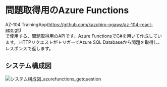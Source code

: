# 問題取得用のAzure Functions

AZ-104 TrainingApp(https://github.com/kazuhiro-ogawa/az-104-react-app.git)  
で使用する、問題取得用のAPIです。Azure FunctionsでC#を用いて作成しています。
HTTPリクエストがトリガーでAzure SQL Databaseから問題を取得し、レスポンスで返します。

## システム構成図
![システム構成図_azurefunctions_getquestion](https://github.com/kazuhiro-ogawa/az-104-app-getQuestions/assets/105719508/3f01af61-49c6-4991-872d-5526246d2c1d)
